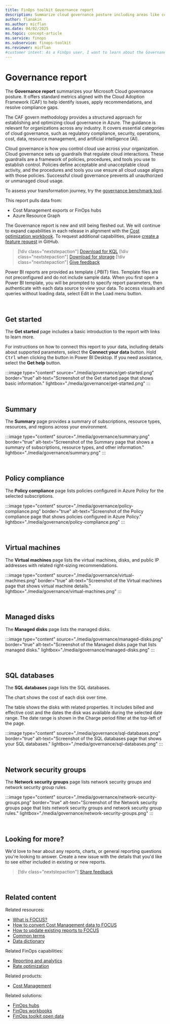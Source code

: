 ```yaml
---
title: FinOps toolkit Governance report
description: Summarize cloud governance posture including areas like compliance, security, operations, and resource management in Power BI.
author: flanakin
ms.author: micflan
ms.date: 04/02/2025
ms.topic: concept-article
ms.service: finops
ms.subservice: finops-toolkit
ms.reviewer: micflan
#customer intent: As a FinOps user, I want to learn about the Governance report so that I can better understand compliance, security, operations, and resource management.
---
```


<!-- cSpell:ignore nextstepaction -->
<!-- markdownlint-disable-next-line MD025 -->
# Governance report

The **Governance report** summarizes your Microsoft Cloud governance posture. It offers standard metrics aligned with the Cloud Adoption Framework (CAF) to help identify issues, apply recommendations, and resolve compliance gaps.

The CAF govern methodology provides a structured approach for establishing and optimizing cloud governance in Azure. The guidance is relevant for organizations across any industry. It covers essential categories of cloud governance, such as regulatory compliance, security, operations, cost, data, resource management, and artificial intelligence (AI).

Cloud governance is how you control cloud use across your organization. Cloud governance sets up guardrails that regulate cloud interactions. These guardrails are a framework of policies, procedures, and tools you use to establish control. Policies define acceptable and unacceptable cloud activity, and the procedures and tools you use ensure all cloud usage aligns with those policies. Successful cloud governance prevents all unauthorized or unmanaged cloud usage.

To assess your transformation journey, try the [governance benchmark tool](/assessments/b1891add-7646-4d60-a875-32a4ab26327e/?WT.mc_id=FinOpsToolkit).

This report pulls data from:

- Cost Management exports or FinOps hubs
- Azure Resource Graph

The Governance report is new and still being fleshed out. We will continue to expand capabilities in each release in alignment with the [Cost optimization workbook](../workbooks/optimization.md). To request additional capabilities, please [create a feature request](https://aka.ms/ftk/ideas) in GitHub.

> [!div class="nextstepaction"]
> [Download for KQL](https://github.com/microsoft/finops-toolkit/releases/latest/download/PowerBI-kql.zip)
> [!div class="nextstepaction"]
> [Download for storage](https://github.com/microsoft/finops-toolkit/releases/latest/download/PowerBI-storage.zip)
> [!div class="nextstepaction"]
> [Give feedback](https://portal.azure.com/#view/HubsExtension/InProductFeedbackBlade/extensionName/FinOpsToolkit/cesQuestion/How%20easy%20or%20hard%20is%20it%20to%20understand%20and%20optimize%20cost%20and%20usage%20with%20the%20FinOps%20toolkit%20Policy%20and%20governance%20report%3F/cvaQuestion/How%20valuable%20is%20the%20Policy%20and%20governance%20report%3F/surveyId/FTK/bladeName/PowerBI.Governance/featureName/Documentation)

Power BI reports are provided as template (.PBIT) files. Template files are not preconfigured and do not include sample data. When you first open a Power BI template, you will be prompted to specify report parameters, then authenticate with each data source to view your data. To access visuals and queries without loading data, select Edit in the Load menu button.

<br>

## Get started

The **Get started** page includes a basic introduction to the report with links to learn more.

For instructions on how to connect this report to your data, including details about supported parameters, select the **Connect your data** button. Hold <kbd>Ctrl</kbd> when clicking the button in Power BI Desktop. If you need assistance, select the **Get help** button.

:::image type="content" source="./media/governance/get-started.png" border="true" alt-text="Screenshot of the Get started page that shows basic information." lightbox="./media/governance/get-started.png" :::

<br>

## Summary

The **Summary** page provides a summary of subscriptions, resource types, resources, and regions across your environment.

:::image type="content" source="./media/governance/summary.png" border="true" alt-text="Screenshot of the Summary page that shows a summary of subscriptions, resource types, and other information." lightbox="./media/governance/summary.png" :::

<br>

## Policy compliance

The **Policy compliance** page lists policies configured in Azure Policy for the selected subscriptions.

:::image type="content" source="./media/governance/policy-compliance.png" border="true" alt-text="Screenshot of the Policy compliance page that shows policies configured in Azure Policy." lightbox="./media/governance/policy-compliance.png" :::

<br>

## Virtual machines

The **Virtual machines** page lists the virtual machines, disks, and public IP addresses with related right-sizing recommendations.

:::image type="content" source="./media/governance/virtual-machines.png" border="true" alt-text="Screenshot of the Virtual machines page that shows virtual machine details." lightbox="./media/governance/virtual-machines.png" :::

<br>

## Managed disks

The **Managed disks** page lists the managed disks.

:::image type="content" source="./media/governance/managed-disks.png" border="true" alt-text="Screenshot of the Managed disks page that lists managed disks." lightbox="./media/governance/managed-disks.png" :::

<br>

## SQL databases

The **SQL databases** page lists the SQL databases.

The chart shows the cost of each disk over time.

The table shows the disks with related properties. It includes billed and effective cost and the dates the disk was available during the selected date range. The date range is shown in the Charge period filter at the top-left of the page.

:::image type="content" source="./media/governance/sql-databases.png" border="true" alt-text="Screenshot of the SQL databases page that shows your SQL databases." lightbox="./media/governance/sql-databases.png" :::

<br>

## Network security groups

The **Network security groups** page lists network security groups and network security group rules.

:::image type="content" source="./media/governance/network-security-groups.png" border="true" alt-text="Screenshot of the Network security groups page that lists network security groups and network security group rules." lightbox="./media/governance/network-security-groups.png" :::

<br>

## Looking for more?

We'd love to hear about any reports, charts, or general reporting questions you're looking to answer. Create a new issue with the details that you'd like to see either included in existing or new reports.

> [!div class="nextstepaction"]
> [Share feedback](https://aka.ms/ftk/ideas)

<br>

## Related content

Related resources:

- [What is FOCUS?](../../focus/what-is-focus.md)
- [How to convert Cost Management data to FOCUS](../../focus/convert.md)
- [How to update existing reports to FOCUS](../../focus/mapping.md)
- [Common terms](../help/terms.md)
- [Data dictionary](../help/data-dictionary.md)

Related FinOps capabilities:

- [Reporting and analytics](../../framework/understand/reporting.md)
- [Rate optimization](../../framework/optimize/rates.md)

Related products:

- [Cost Management](/azure/cost-management-billing/costs/)

Related solutions:

- [FinOps hubs](../hubs/finops-hubs-overview.md)
- [FinOps workbooks](../workbooks/finops-workbooks-overview.md)
- [FinOps toolkit open data](../open-data.md)

<br>
